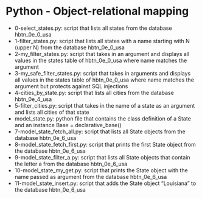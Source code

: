 # Python - Object-relational mapping
* 0-select_states.py: script that lists all states from the database hbtn_0e_0_usa
* 1-filter_states.py: script that lists all states with a name starting with N (upper N) from the database hbtn_0e_0_usa
* 2-my_filter_states.py: script that takes in an argument and displays all values in the states table of hbtn_0e_0_usa where name matches the argument
* 3-my_safe_filter_states.py: script that takes in arguments and displays all values in the states table of hbtn_0e_0_usa where name matches the argument but protects against SQL injections
* 4-cities_by_state.py: script that lists all cities from the database hbtn_0e_4_usa
* 5-filter_cities.py: script that takes in the name of a state as an argument and lists all cities of that state
* model_state.py: python file that contains the class definition of a State and an instance Base = declarative_base()
* 7-model_state_fetch_all.py: script that lists all State objects from the database hbtn_0e_6_usa
* 8-model_state_fetch_first.py: script that prints the first State object from the database hbtn_0e_6_usa
* 9-model_state_filter_a.py: script that lists all State objects that contain the letter a from the database hbtn_0e_6_usa
* 10-model_state_my_get.py: script that prints the State object with the name passed as argument from the database hbtn_0e_6_usa
* 11-model_state_insert.py: script that adds the State object “Louisiana” to the database hbtn_0e_6_usa

